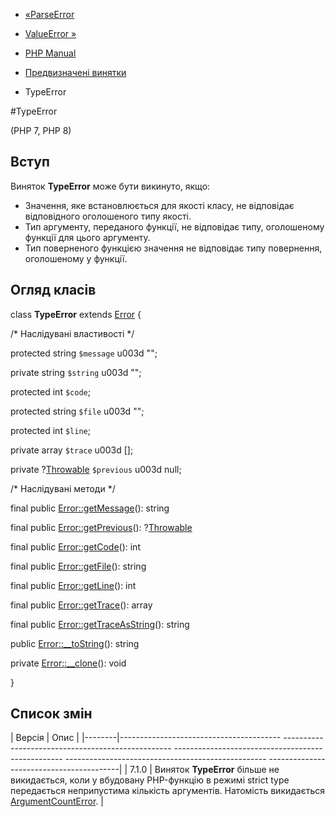 - [«ParseError](class.parseerror.md)
- [ValueError »](class.valueerror.md)

- [PHP Manual](index.md)
- [Предвизначені винятки](reserved.exceptions.md)
- TypeError

#TypeError

(PHP 7, PHP 8)

## Вступ

Виняток **TypeError** може бути викинуто, якщо:

- Значення, яке встановлюється для якості класу, не відповідає
відповідного оголошеного типу якості.
- Тип аргументу, переданого функції, не відповідає типу,
оголошеному функції для цього аргументу.
- Тип поверненого функцією значення не відповідає типу повернення,
оголошеному у функції.

## Огляд класів

class **TypeError** extends [Error](class.error.md) {

/\* Наслідувані властивості \*/

protected string `$message` u003d "";

private string `$string` u003d "";

protected int `$code`;

protected string `$file` u003d "";

protected int `$line`;

private array `$trace` u003d \[\];

private ?[Throwable](class.throwable.md) `$previous` u003d null;

/\* Наслідувані методи \*/

final public [Error::getMessage](error.getmessage.md)(): string

final public [Error::getPrevious](error.getprevious.md)():
?[Throwable](class.throwable.md)

final public [Error::getCode](error.getcode.md)(): int

final public [Error::getFile](error.getfile.md)(): string

final public [Error::getLine](error.getline.md)(): int

final public [Error::getTrace](error.gettrace.md)(): array

final public [Error::getTraceAsString](error.gettraceasstring.md)():
string

public [Error::\_\_toString](error.tostring.md)(): string

private [Error::\_\_clone](error.clone.md)(): void

}

## Список змін

| Версія | Опис |
|--------|---------------------------------------- -------------------------------------------------- -------------------------------------------------- -------------------------------------------------- -----------------------------------------|
| 7.1.0 | Виняток **TypeError** більше не викидається, коли у вбудовану PHP-функцію в режимі strict type передається неприпустима кількість аргументів. Натомість викидається [ArgumentCountError](class.argumentcounterror.md). |
